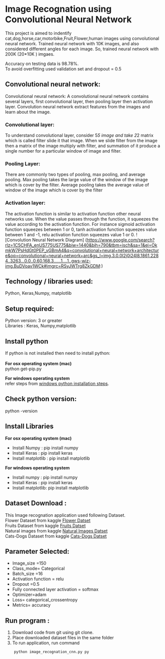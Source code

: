 # Image Recognation using Convolutional Neural Network

This project is aimed to indentify cat,dog,horse,car,motorbike,Fruit,Flower,human images using convolutional neural network.
Trained neural network with 10K images, and also considered different angles for each image. So, trained neural network with 200K (20*10K ) imgaes.<br />

Accuracy on testing data is 98.78%.<br />
To avoid overfitting used validation set and dropout = 0.5<br />

## Convolutional neural network:
Convolutional neural network:
A convolutional neural network contains several layers, first convolutional layer, then
pooling layer then activation layer.
Convolution neural network extract features from the images and learn about the image.
### Convolutional layer:
To understand convolutional layer, consider 5*5 image and take 2*2 matrix which is
called filter slide it that image. When we slide filter from the image then a matrix of the
image multiply with filter, and summation of it produce a single number for a particular
window of image and filter.

### Pooling Layer:
There are commonly two types of pooling, max pooling, and average pooling. Max pooling
takes the large value of the window of the image which is cover by the filter. Average
pooling takes the average value of window of the image which is cover by the filter
### Activation layer:
The activation function is similar to activation function other neural networks use. When
the value passes through the function, it squeezes the value according to the activation
function. For instance sigmoid activation function squeezes between 1 or 0, tanh
activation function squeezes value between 1 and -1, relu activation function squeezes
value 1 or 0.
![Convolution Neural Network Diagram] (https://www.google.com/search?rlz=1C5CHFA_enUS775US775&biw=1440&bih=790&tbm=isch&sa=1&ei=OkmkW7PsHdGt0PEP_vGBmA4&q=convolutional+neural+network+architecture&oq=convolutional+neural+network+arc&gs_l=img.3.0.0l2j0i24l8.1861.2284..3263...0.0..0.60.168.3......1....1..gws-wiz-img.BuDVoav1WCk#imgrc=RSyJWTrg8ZkGDM:)


## Technology / libraries used: <br />
Python, Keras,Numpy, matplotlib

## Setup required:<br />
Python version: 3 or greater<br />
Libraries : Keras, Numpy,matplotlib


## Install python <br />
If python is not installed then need to install python:<br />
<br />
**For  osx operating system (mac)**<br />
	python get-pip.py 

**For windows operating system**<br />
	refer steps from [windows python installation steps](https://docs.python.org/3/using/windows.html).<br />
	

## Check python version:
python -version<br />


## Install Libraries<br /> 

**For  osx operating system (mac)**<br />
* Install Numpy : pip install numpy<br />
* Install  Keras : pip install keras<br />
* Install  matplotlib : pip install matplotlib<br />


**For windows operating system**<br />
* Install numpy : pip install numpy<br />
* Install Keras : pip install keras<br />
* Install  matplotlib: pip install matplotlib<br />


## Dataset Download :<br />
This Image recognation application used following Dataset.<br />
Flower Dataset from kaggle [Flower Datset](https://www.kaggle.com/alxmamaev/flowers-recognition)<br />
Fruits Dataset from kaggle [Fruits Datset](https://www.kaggle.com/moltean/fruits/discussion/54011)<br />
Natural images from kaggle [Natural Images Datset](https://www.kaggle.com/prasunroy/natural-images)<br />
Cats-Dogs Dataset from kaggle [Cats-Dogs Datset](https://www.kaggle.com/c/dogs-vs-cats)<br />


## Parameter Selected:<br />
* Image_size =150<br />
* Class_mode= Categorical<br />
* Batch_size =16<br />
* Activation function = relu<br />
* Dropout =0.5<br />
* Fully connected layer activation = softmax<br />
* Optimizer=adam<br />
* Loss= categorical_crossentropy<br />
* Metrics= accuracy<br />

## Run program : <br />
1. Download code from git  using  git clone.
2. Place downloaded dataset files in the same folder
3. To run application, run command 
```
	python image_recognation_cnn.py py
```

